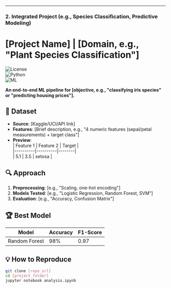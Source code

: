 
---

### **2. Integrated Project (e.g., Species Classification, Predictive Modeling)**  

# [Project Name] | [Domain, e.g., "Plant Species Classification"]  

![License](https://img.shields.io/badge/License-MIT-blue.svg)  
![Python](https://img.shields.io/badge/Python-3.8%2B-brightgreen)  
![ML](https://img.shields.io/badge/ML-Scikit--Learn%20%7C%20XGBoost-yellowgreen)  

**An end-to-end ML pipeline for [objective, e.g., "classifying iris species" or "predicting housing prices"].**  

## 📂 Dataset  
- **Source**: [Kaggle/UCI/API link]  
- **Features**: [Brief description, e.g., "4 numeric features (sepal/petal measurements) + target class"]  
- **Preview**:  
  | Feature 1 | Feature 2 | Target |  
  |----------|----------|--------|  
  | 5.1      | 3.5      | setosa |  

## 🔍 Approach  
1. **Preprocessing**: [e.g., "Scaling, one-hot encoding"]  
2. **Models Tested**: [e.g., "Logistic Regression, Random Forest, SVM"]  
3. **Evaluation**: [e.g., "Accuracy, Confusion Matrix"]  

## 🏆 Best Model  
| Model          | Accuracy | F1-Score |  
|----------------|----------|----------|  
| Random Forest  | 98%      | 0.97     |  

## 💡 How to Reproduce  
```bash
git clone [repo_url]  
cd [project_folder]  
jupyter notebook analysis.ipynb